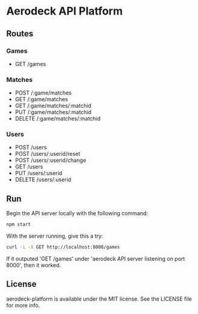 # Aerodeck API Platform

## Routes

### Games

- GET /games

### Matches

- POST /:game/matches
- GET /:game/matches
- GET /:game/matches/:matchid
- PUT /:game/matches/:matchid
- DELETE /:game/matches/:matchid

### Users

- POST /users
- POST /users/:userid/reset
- POST /users/:userid/change
- GET /users
- PUT /users/:userid
- DELETE /users/:userid

## Run

Begin the API server locally with the following command:

``` sh
npm start
```

With the server running, give this a try:

``` sh
curl -i -X GET http://localhost:8000/games
```

If it outputed 'GET /games' under 'aerodeck API server listening on port 8000', then it worked.

## License

aerodeck-platform is available under the MIT license. See the LICENSE file for more info.
